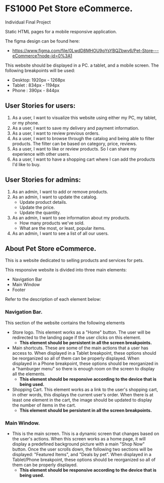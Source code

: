 # FS1000 Pet Store eCommerce.
Individual Final Project

Static HTML pages for a mobile responsive application.

The figma design can be found here:
- https://www.figma.com/file/0LwdD8MHOU9qYsYBQZbwv6/Pet-Store---eCommerce?node-id=0%3A1

This website should be displayed in a PC. a tablet, and a mobile screen.
The following breakpoints will be used:
- Desktop: 1920px - 1268px
- Tablet : 834px - 1194px
- Phone  : 390px - 844px

## User Stories for users:

1. As a user, I want to visualize this website using either my PC, my tablet, or my phone.
2. As a user, I want to save my delivery and payment information.
3. As a user, I want to review previous orders.
3. As a user, I want to browse through the catalog and being able to filter products.
   The filter can be based on category, price, reviews.
4. As a user, I want to like or review products. So I can share my experience with other users.
5. As a user, I want to have a shopping cart where I can add the products I'd like to buy.

## User Stories for admins:

1. As an admin, I want to add or remove products.
2. As an admin, I want to update the catalog.
    - Update product details.
    - Update the price.
    - Update the quantity.
3. As an admin, I want to see information about my products.
    - How many products we've sold.
    - What are the most, or least, popular items.
4. As an admin, I want to see a list of all our users.


## About Pet Store eCommerce.

This is a website dedicated to selling products and services for pets.

This responsive website is divided into three main elements:
- Navigation Bar
- Main Window
- Footer

Refer to the description of each element below:

### Navigation Bar.
This section of the website contains the following elements
- Store logo. This element works as a "Home" button. The user will be redirected to the landing page if the user clicks on this element.
  - **This element should be persistent in all the screen breakpoints.**
- Main shortcuts. These are some of the main actions that a user has access to. When displayed in a Tablet breakpoint, these options should be reorganized so all of them can be properly displayed. When displayed in a Phone breakpoint, these options should be reorganized in a "hamburger menu" so there is enough room on the screen to display all the elements.
  - **This element should be responsive according to the device that is being used.**
- Shopping Cart. This element works as a link to the user's shopping cart, in other words, this displays the current user's order. When there is at least one element in the cart, the image should be updated to display the number of items in the cart.
  - **This element should be persistent in all the screen breakpoints.**

### Main Window.
 - This is the main screen. This is a dynamic screen that changes based on the user's actions. When this screen works as a home page, it will display a predefined background picture with a main "Shop Now" button. Once the user scrolls down, the following two sections will be displayed: "Featured Items", and "Deals by pet". When displayed in a Tablet/Phone breakpoint, these options should be reorganized so all of them can be properly displayed.
   - **This element should be responsive according to the device that is being used.**